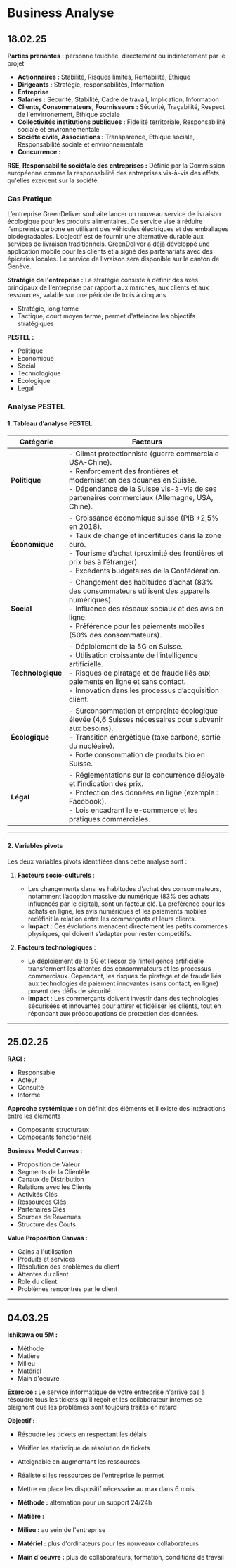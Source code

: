 # Business Analyse

## 18.02.25

**Parties prenantes** : personne touchée, directement ou indirectement par le projet

- **Actionnaires :** Stabilité, Risques limités, Rentabilité, Ethique
- **Dirigeants :** Stratégie, responsabilités, Information
- **Entreprise**
- **Salariés :** Sécurité, Stabilité, Cadre de travail, Implication, Information
- **Clients, Consommateurs, Fournisseurs :** Sécurité, Traçabilité, Respect de l'envirronement, Ethique sociale
- **Collectivités institutions publiques :** Fidelité territoriale, Responsabilité sociale et environnementale
- **Société civile, Associations :** Transparence, Ethique sociale, Responsabilité sociale et environnementale
- **Concurrence :**

**RSE, Responsabilité sociétale des entreprises :** Définie par la Commission européenne comme la responsabilité des entreprises vis-à-vis des effets qu'elles exercent sur la société.

### Cas Pratique

L’entreprise GreenDeliver souhaite lancer un nouveau service de livraison écologique pour les produits alimentaires. Ce service vise à réduire l’empreinte carbone en utilisant des véhicules électriques et des emballages biodégradables. L’objectif est de fournir une alternative durable aux services de livraison traditionnels.
GreenDeliver a déjà développé une application mobile pour les clients et a signé des partenariats avec des épiceries locales. Le service de livraison sera disponible sur le canton de Genève.

**Stratégie de l'entreprise :** La stratégie consiste à définir des axes principaux de l'entreprise par rapport aux marchés, aux clients et aux ressources, valable sur une période de trois à cinq ans
- Stratégie, long terme
- Tactique, court moyen terme, permet d'atteindre les objectifs stratégiques

**PESTEL :**
- Politique
- Economique
- Social
- Technologique
- Ecologique
- Legal

### Analyse PESTEL

#### 1. Tableau d’analyse PESTEL

| **Catégorie**       | **Facteurs**                                                                                                                                                                                                 |
|---------------------|-------------------------------------------------------------------------------------------------------------------------------------------------------------------------------------------------------------|
| **Politique**       | - Climat protectionniste (guerre commerciale USA-Chine).<br>- Renforcement des frontières et modernisation des douanes en Suisse.<br>- Dépendance de la Suisse vis-à-vis de ses partenaires commerciaux (Allemagne, USA, Chine). |
| **Économique**      | - Croissance économique suisse (PIB +2,5% en 2018).<br>- Taux de change et incertitudes dans la zone euro.<br>- Tourisme d’achat (proximité des frontières et prix bas à l’étranger).<br>- Excédents budgétaires de la Confédération. |
| **Social**          | - Changement des habitudes d’achat (83% des consommateurs utilisent des appareils numériques).<br>- Influence des réseaux sociaux et des avis en ligne.<br>- Préférence pour les paiements mobiles (50% des consommateurs). |
| **Technologique**   | - Déploiement de la 5G en Suisse.<br>- Utilisation croissante de l’intelligence artificielle.<br>- Risques de piratage et de fraude liés aux paiements en ligne et sans contact.<br>- Innovation dans les processus d’acquisition client. |
| **Écologique**      | - Surconsommation et empreinte écologique élevée (4,6 Suisses nécessaires pour subvenir aux besoins).<br>- Transition énergétique (taxe carbone, sortie du nucléaire).<br>- Forte consommation de produits bio en Suisse. |
| **Légal**           | - Réglementations sur la concurrence déloyale et l’indication des prix.<br>- Protection des données en ligne (exemple : Facebook).<br>- Lois encadrant le e-commerce et les pratiques commerciales. |

---

#### 2. Variables pivots

Les deux variables pivots identifiées dans cette analyse sont :

1. **Facteurs socio-culturels** :  
   - Les changements dans les habitudes d’achat des consommateurs, notamment l’adoption massive du numérique (83% des achats influencés par le digital), sont un facteur clé. La préférence pour les achats en ligne, les avis numériques et les paiements mobiles redéfinit la relation entre les commerçants et leurs clients.  
   - **Impact** : Ces évolutions menacent directement les petits commerces physiques, qui doivent s’adapter pour rester compétitifs.

2. **Facteurs technologiques** :  
   - Le déploiement de la 5G et l’essor de l’intelligence artificielle transforment les attentes des consommateurs et les processus commerciaux. Cependant, les risques de piratage et de fraude liés aux technologies de paiement innovantes (sans contact, en ligne) posent des défis de sécurité.  
   - **Impact** : Les commerçants doivent investir dans des technologies sécurisées et innovantes pour attirer et fidéliser les clients, tout en répondant aux préoccupations de protection des données.

---

## 25.02.25

**RACI :**
- Responsable
- Acteur
- Consulté
- Informé

**Approche systémique :** on définit des éléments et il existe des intéractions entre les éléments
- Composants structuraux
- Composants fonctionnels

**Business Model Canvas :**
- Proposition de Valeur
- Segments de la Clientèle
- Canaux de Distribution
- Relations avec les Clients
- Activités Clés
- Ressources Clés
- Partenaires Clés
- Sources de Revenues
- Structure des Couts

**Value Proposition Canvas :**
- Gains a l'utilisation
- Produits et services
- Résolution des problèmes du client
- Attentes du client
- Role du client
- Problèmes rencontrés par le client

---

## 04.03.25

**Ishikawa ou 5M :**
- Méthode
- Matière
- Milieu
- Matériel
- Main d'oeuvre

**Exercice :**
Le service informatique de votre entreprise n'arrive pas à résoudre tous les tickets qu'il reçoit et les collaborateur internes se plaignent que les problèmes sont toujours traités en retard

**Objectif :**
- Résoudre les tickets en respectant les délais
- Vérifier les statistique de résolution de tickets
- Atteignable en augmentant les ressources
- Réaliste si les ressources de l'entreprise le permet
- Mettre en place les dispositif nécessaire au max dans 6 mois

- **Méthode :** alternation pour un support 24/24h
- **Matière :** 
- **Milieu :** au sein de l'entreprise
- **Matériel :** plus d'ordinateurs pour les nouveaux collaborateurs
- **Main d'oeuvre :** plus de collaborateurs, formation, conditions de travail
